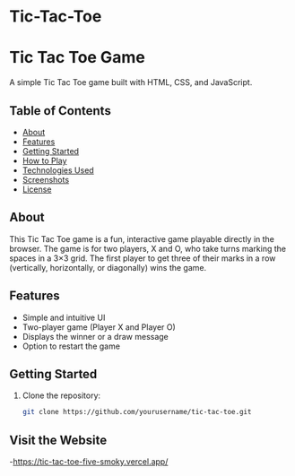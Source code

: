 # Tic-Tac-Toe
# Tic Tac Toe Game

A simple Tic Tac Toe game built with HTML, CSS, and JavaScript.

## Table of Contents

- [About](#about)
- [Features](#features)
- [Getting Started](#getting-started)
- [How to Play](#how-to-play)
- [Technologies Used](#technologies-used)
- [Screenshots](#screenshots)
- [License](#license)

## About

This Tic Tac Toe game is a fun, interactive game playable directly in the browser. The game is for two players, X and O, who take turns marking the spaces in a 3×3 grid. The first player to get three of their marks in a row (vertically, horizontally, or diagonally) wins the game.

## Features

- Simple and intuitive UI
- Two-player game (Player X and Player O)
- Displays the winner or a draw message
- Option to restart the game

## Getting Started

1. Clone the repository:
   ```bash
   git clone https://github.com/yourusername/tic-tac-toe.git
## Visit the Website
-https://tic-tac-toe-five-smoky.vercel.app/
